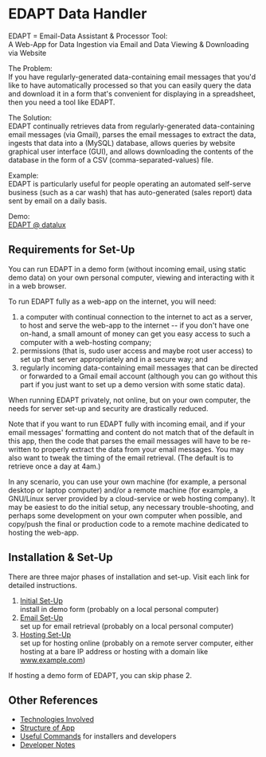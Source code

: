 # EDAPT Data Handler

EDAPT = Email-Data Assistant & Processor Tool:  
A Web-App for Data Ingestion via Email and Data Viewing & Downloading via
Website

The Problem:  
If you have regularly-generated data-containing email messages that you'd like
to have automatically processed so that you can easily query the data and
download it in a form that's convenient for displaying in a spreadsheet, then
you need a tool like EDAPT.

The Solution:  
EDAPT continually retrieves data from regularly-generated data-containing email
messages (via Gmail), parses the email messages to extract the data, ingests
that data into a (MySQL) database, allows queries by website graphical user
interface (GUI), and allows downloading the contents of the database in the
form of a CSV (comma-separated-values) file.

Example:  
EDAPT is particularly useful for people operating an automated self-serve
business (such as a car wash) that has auto-generated (sales report) data sent
by email on a daily basis.

Demo:  
<a href="https://www.edapt.datalux.xyz/">EDAPT @ datalux</a>


## Requirements for Set-Up

You can run EDAPT in a demo form (without incoming email, using static demo
data) on your own personal computer, viewing and interacting with it in a web
browser.

To run EDAPT fully as a web-app on the internet, you will need:
1. a computer with continual connection to the internet to act as a server, to
host and serve the web-app to the internet -- if you don't have one on-hand, a
small amount of money can get you easy access to such a computer with a
web-hosting company;
2. permissions (that is, sudo user access and maybe root user access) to set up
that server appropriately and in a secure way; and
3. regularly incoming data-containing email messages that can be directed or
forwarded to a Gmail email account (although you can go without this part if
you just want to set up a demo version with some static data).

When running EDAPT privately, not online, but on your own computer, the needs
for server set-up and security are drastically reduced.

Note that if you want to run EDAPT fully with incoming email, and if your email
messages' formatting and content do not match that of the default in this app,
then the code that parses the email messages will have to be re-written to
properly extract the data from your email messages.  You may also want to tweak
the timing of the email retrieval.  (The default is to retrieve once a day at
4am.)

In any scenario, you can use your own machine (for example, a personal desktop
or laptop computer) and/or a remote machine (for example, a GNU/Linux server
provided by a cloud-service or web hosting company).  It may be easiest to do
the initial setup, any necessary trouble-shooting, and perhaps some development
on your own computer when possible, and copy/push the final or production code
to a remote machine dedicated to hosting the web-app.


## Installation & Set-Up

There are three major phases of installation and set-up.  Visit each link for
detailed instructions.

1. [Initial Set-Up](./1-docs/1-InitialSetUp.md)  
  install in demo form (probably on a local personal computer)
2. [Email Set-Up](./1-docs/2-EmailSetUp.md)  
  set up for email retrieval (probably on a local personal computer)
3. [Hosting Set-Up](./1-docs/3-HostingSetUp.md)  
  set up for hosting online (probably on a remote server computer, either
hosting at a bare IP address or hosting with a domain like www.example.com)

If hosting a demo form of EDAPT, you can skip phase 2.


## Other References

* [Technologies Involved](./1-docs/Tech.md)
* [Structure of App](./1-docs/Structure.md)
* [Useful Commands](./1-docs/Commands.md) for installers and developers
* [Developer Notes](./1-docs/DevNotes.md)